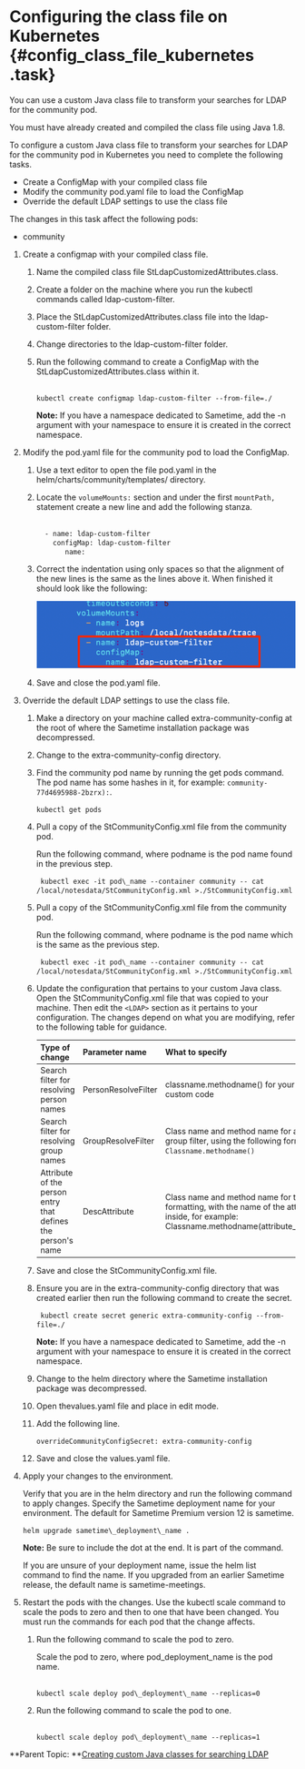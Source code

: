 # Configuring the class file on Kubernetes {#config_class_file_kubernetes .task}

You can use a custom Java class file to transform your searches for LDAP for the community pod.

You must have already created and compiled the class file using Java 1.8.

To configure a custom Java class file to transform your searches for LDAP for the community pod in Kubernetes you need to complete the following tasks.

-   Create a ConfigMap with your compiled class file
-   Modify the community pod.yaml file to load the ConfigMap
-   Override the default LDAP settings to use the class file

The changes in this task affect the following pods:

-   community

1.  Create a configmap with your compiled class file.

    1.  Name the compiled class file StLdapCustomizedAttributes.class.

    2.  Create a folder on the machine where you run the kubectl commands called ldap-custom-filter.

    3.  Place the StLdapCustomizedAttributes.class file into the ldap-custom-filter folder.

    4.  Change directories to the ldap-custom-filter folder.

    5.  Run the following command to create a ConfigMap with the StLdapCustomizedAttributes.class within it.

        ``` {#codeblock_ftc_dwy_l5b}
        
        kubectl create configmap ldap-custom-filter --from-file=./ 
        ```

        **Note:** If you have a namespace dedicated to Sametime, add the -n argument with your namespace to ensure it is created in the correct namespace.

2.  Modify the pod.yaml file for the community pod to load the ConfigMap.

    1.  Use a text editor to open the file pod.yaml in the helm/charts/community/templates/ directory.

    2.  Locate the `volumeMounts:` section and under the first `mountPath,` statement create a new line and add the following stanza.

        ``` {#codeblock_cyr_2sc_mvb}
        
          - name: ldap-custom-filter 
            configMap: ldap-custom-filter
               name: 
        ```

    3.  Correct the indentation using only spaces so that the alignment of the new lines is the same as the lines above it. When finished it should look like the following:

        ![Example of stanza format](Images/classfile_example_podyaml.png)

    4.  Save and close the pod.yaml file.

3.  Override the default LDAP settings to use the class file.

    1.  Make a directory on your machine called extra-community-config at the root of where the Sametime installation package was decompressed.

    2.  Change to the extra-community-config directory.

    3.  Find the community pod name by running the get pods command. The pod name has some hashes in it, for example: `community-77d4695988-2bzrx):`.

        ``` {#codeblock_shv_5tw_fvb}
        kubectl get pods
        ```

    4.  Pull a copy of the StCommunityConfig.xml file from the community pod.

        Run the following command, where podname is the pod name found in the previous step.

        ``` {#codeblock_yb3_ntx_dyb}
         kubectl exec -it pod\_name --container community -- cat /local/notesdata/StCommunityConfig.xml >./StCommunityConfig.xml 
        ```

    5.  Pull a copy of the StCommunityConfig.xml file from the community pod.

        Run the following command, where podname is the pod name which is the same as the previous step.

        ``` {#codeblock_z4r_ntx_dyb}
         kubectl exec -it pod\_name --container community -- cat /local/notesdata/StCommunityConfig.xml >./StCommunityConfig.xml 
        ```

    6.  Update the configuration that pertains to your custom Java class. Open the StCommunityConfig.xml file that was copied to your machine. Then edit the `<LDAP>` section as it pertains to your configuration. The changes depend on what you are modifying, refer to the following table for guidance.

        |Type of change|Parameter name|What to specify|Example|
        |--------------|--------------|---------------|-------|
        |Search filter for resolving person names|PersonResolveFilter|classname.methodname\(\) for your custom code|`StLdapCustomized.peopleResolveFilter()`|
        |Search filter for resolving group names|GroupResolveFilter|Class name and method name for a group filter, using the following format: `Classname.methodname()`|`StLdapCustomized.groupsResolveFilter()`.|
        |Attribute of the person entry that defines the person's name|DescAttribute|Class name and method name for the formatting, with the name of the attribute inside, for example: Classname.methodname\(attribute\_name\)|`StLdapCustomizedAttributes.displayName(cn)`|

    7.  Save and close the StCommunityConfig.xml file.

    8.  Ensure you are in the extra-community-config directory that was created earlier then run the following command to create the secret.

        ``` {#codeblock_x4d_2qd_gvb}
         kubectl create secret generic extra-community-config --from-file=./ 
        ```

        **Note:** If you have a namespace dedicated to Sametime, add the -n argument with your namespace to ensure it is created in the correct namespace.

    9.  Change to the helm directory where the Sametime installation package was decompressed.

    10. Open thevalues.yaml file and place in edit mode.

    11. Add the following line.

        ``` {#codeblock_qfm_kqd_gvb}
        overrideCommunityConfigSecret: extra-community-config
        ```

    12. Save and close the values.yaml file.

4.  Apply your changes to the environment.

    Verify that you are in the helm directory and run the following command to apply changes. Specify the Sametime deployment name for your environment. The default for Sametime Premium version 12 is sametime.

    ``` {#codeblock_iyn_51d_d5b}
    helm upgrade sametime\_deployment\_name .
    ```

    **Note:** Be sure to include the dot at the end. It is part of the command.

    If you are unsure of your deployment name, issue the helm list command to find the name. If you upgraded from an earlier Sametime release, the default name is sametime-meetings.

5.  Restart the pods with the changes. Use the kubectl scale command to scale the pods to zero and then to one that have been changed. You must run the commands for each pod that the change affects.

    1.  Run the following command to scale the pod to zero.

        Scale the pod to zero, where pod\_deployment\_name is the pod name.

        ``` {#codeblock_cwz_mwc_d5b}
        
        kubectl scale deploy pod\_deployment\_name --replicas=0
        
        ```

    2.  Run the following command to scale the pod to one.

        ``` {#codeblock_i2c_4wc_d5b}
        
        kubectl scale deploy pod\_deployment\_name --replicas=1
        ```


**Parent Topic:  **[Creating custom Java classes for searching LDAP](creating_custom_java.md)

